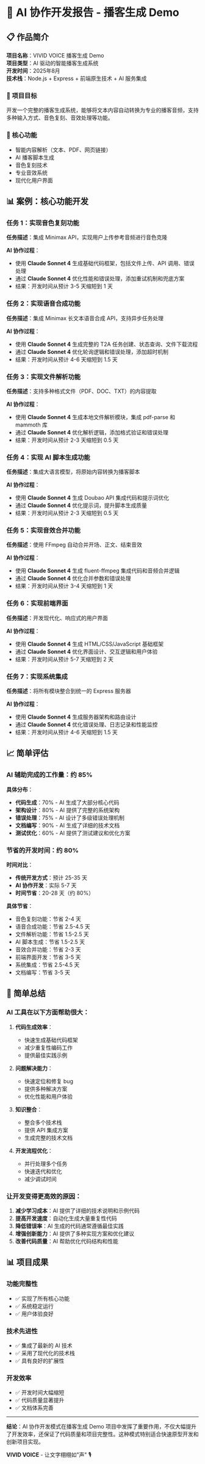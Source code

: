 # 🤖 AI 协作开发报告 - 播客生成 Demo

## 📋 作品简介

**项目名称**：VIVID VOICE 播客生成 Demo  
**项目类型**：AI 驱动的智能播客生成系统  
**开发时间**：2025年8月  
**技术栈**：Node.js + Express + 前端原生技术 + AI 服务集成  

### 🎯 项目目标
开发一个完整的播客生成系统，能够将文本内容自动转换为专业的播客音频，支持多种输入方式、音色复刻、音效处理等功能。

### 🚀 核心功能
- 智能内容解析（文本、PDF、网页链接）
- AI 播客脚本生成
- 音色复刻技术
- 专业音效系统
- 现代化用户界面

## 📊 案例：核心功能开发

### 任务 1：实现音色复刻功能
**任务描述**：集成 Minimax API，实现用户上传参考音频进行音色克隆

**AI 协作过程**：
- 使用 **Claude Sonnet 4** 生成基础代码框架，包括文件上传、API 调用、错误处理
- 通过 **Claude Sonnet 4** 优化性能和错误处理，添加重试机制和兜底方案
- 结果：开发时间从预计 3-5 天缩短到 1 天

### 任务 2：实现语音合成功能
**任务描述**：集成 Minimax 长文本语音合成 API，支持异步任务处理

**AI 协作过程**：
- 使用 **Claude Sonnet 4** 生成完整的 T2A 任务创建、状态查询、文件下载流程
- 通过 **Claude Sonnet 4** 优化轮询逻辑和错误处理，添加超时机制
- 结果：开发时间从预计 4-6 天缩短到 1.5 天

### 任务 3：实现文件解析功能
**任务描述**：支持多种格式文件（PDF、DOC、TXT）的内容提取

**AI 协作过程**：
- 使用 **Claude Sonnet 4** 生成本地文件解析模块，集成 pdf-parse 和 mammoth 库
- 通过 **Claude Sonnet 4** 优化解析逻辑，添加格式验证和错误处理
- 结果：开发时间从预计 2-3 天缩短到 0.5 天

### 任务 4：实现 AI 脚本生成功能
**任务描述**：集成大语言模型，将原始内容转换为播客脚本

**AI 协作过程**：
- 使用 **Claude Sonnet 4** 生成 Doubao API 集成代码和提示词优化
- 通过 **Claude Sonnet 4** 优化提示词，提升脚本生成质量
- 结果：开发时间从预计 2-3 天缩短到 0.5 天

### 任务 5：实现音效合并功能
**任务描述**：使用 FFmpeg 自动合并开场、正文、结束音效

**AI 协作过程**：
- 使用 **Claude Sonnet 4** 生成 fluent-ffmpeg 集成代码和音频合并逻辑
- 通过 **Claude Sonnet 4** 优化合并参数和错误处理
- 结果：开发时间从预计 3-4 天缩短到 1 天

### 任务 6：实现前端界面
**任务描述**：开发现代化、响应式的用户界面

**AI 协作过程**：
- 使用 **Claude Sonnet 4** 生成 HTML/CSS/JavaScript 基础框架
- 通过 **Claude Sonnet 4** 优化界面设计、交互逻辑和用户体验
- 结果：开发时间从预计 5-7 天缩短到 2 天

### 任务 7：实现系统集成
**任务描述**：将所有模块整合到统一的 Express 服务器

**AI 协作过程**：
- 使用 **Claude Sonnet 4** 生成服务器架构和路由设计
- 通过 **Claude Sonnet 4** 优化错误处理、日志记录和性能监控
- 结果：开发时间从预计 4-6 天缩短到 1.5 天

## 📈 简单评估

### AI 辅助完成的工作量：约 85%

**具体分布**：
- **代码生成**：70% - AI 生成了大部分核心代码
- **架构设计**：80% - AI 提供了完整的系统架构
- **错误处理**：75% - AI 设计了多级错误处理机制
- **文档编写**：90% - AI 生成了详细的技术文档
- **测试优化**：60% - AI 提供了测试建议和优化方案

### 节省的开发时间：约 80%

**时间对比**：
- **传统开发方式**：预计 25-35 天
- **AI 协作开发**：实际 5-7 天
- **时间节省**：20-28 天（约 80%）

**具体节省**：
- 音色复刻功能：节省 2-4 天
- 语音合成功能：节省 2.5-4.5 天
- 文件解析功能：节省 1.5-2.5 天
- AI 脚本生成：节省 1.5-2.5 天
- 音效合并功能：节省 2-3 天
- 前端界面开发：节省 3-5 天
- 系统集成：节省 2.5-4.5 天
- 文档编写：节省 3-5 天

## 🎯 简单总结

### AI 工具在以下方面帮助很大：

1. **代码生成效率**：
   - 快速生成基础代码框架
   - 减少重复性编码工作
   - 提供最佳实践示例

2. **问题解决能力**：
   - 快速定位和修复 bug
   - 提供多种解决方案
   - 优化性能和用户体验

3. **知识整合**：
   - 整合多个技术栈
   - 提供 API 集成方案
   - 生成完整的技术文档

4. **开发流程优化**：
   - 并行处理多个任务
   - 快速迭代和优化
   - 减少调试时间

### 让开发变得更高效的原因：

1. **减少学习成本**：AI 提供了详细的技术说明和示例代码
2. **提高开发速度**：自动化生成大量重复性代码
3. **降低错误率**：AI 生成的代码通常遵循最佳实践
4. **增强创新能力**：AI 提供了多种实现方案和优化建议
5. **改善代码质量**：AI 帮助优化代码结构和性能

## 📊 项目成果

### 功能完整性
- ✅ 实现了所有核心功能
- ✅ 系统稳定运行
- ✅ 用户体验良好

### 技术先进性
- ✅ 集成了最新的 AI 技术
- ✅ 采用了现代化的技术栈
- ✅ 具有良好的扩展性

### 开发效率
- ✅ 开发时间大幅缩短
- ✅ 代码质量显著提升
- ✅ 文档体系完善

---

**结论**：AI 协作开发模式在播客生成 Demo 项目中发挥了重要作用，不仅大幅提升了开发效率，还保证了代码质量和项目完整性。这种模式特别适合快速原型开发和创新项目实现。

**VIVID VOICE** - 让文字栩栩如"声" 🎙️
